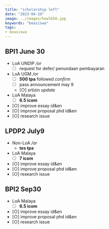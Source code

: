 ```yaml
---
title: "scholarship left"
date: "2023-04-19"
image: ../images/howl650.jpg
keywords: "beasiswa"
tags:
- beasiswa
---
```

## BPI1 June 30
- LoA UNDIP */or*
    - [ ] request for defer/ penundaan pembayaran
- LoA UGM */or* 
    - [ ] **500 tpa** followed *confirm*
    - [ ] pass announcement may 9 
    - [○] srtizin *update*
- LoA Malaya 
    - [ ] **6.5 icom**
- [○] improve essay id&en
- [○] improve proposal phd id&en
- [○] research issue

## LPDP2 July9
- Non-LoA */or*
    - **tes tpa**
- LoA Malaya
    - [ ] **7 icom**
- [○] improve essay id&en
- [○] improve proposal phd id&en
- [○] research issue

## BPI2 Sep30
- LoA Malaya 
    - [ ] **6.5 icom**
- [○] improve essay id&en
- [○] improve proposal phd id&en
- [○] research issue
